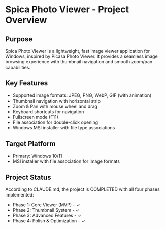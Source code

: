 # Spica Photo Viewer - Project Overview

## Purpose
Spica Photo Viewer is a lightweight, fast image viewer application for Windows, inspired by Picasa Photo Viewer. It provides a seamless image browsing experience with thumbnail navigation and smooth zoom/pan capabilities.

## Key Features
- Supported image formats: JPEG, PNG, WebP, GIF (with animation)
- Thumbnail navigation with horizontal strip
- Zoom & Pan with mouse wheel and drag
- Keyboard shortcuts for navigation
- Fullscreen mode (F11)
- File association for double-click opening
- Windows MSI installer with file type associations

## Target Platform
- Primary: Windows 10/11
- MSI installer with file association for image formats

## Project Status
According to CLAUDE.md, the project is COMPLETED with all four phases implemented:
- Phase 1: Core Viewer (MVP) - ✓
- Phase 2: Thumbnail System - ✓  
- Phase 3: Advanced Features - ✓
- Phase 4: Polish & Optimization - ✓
